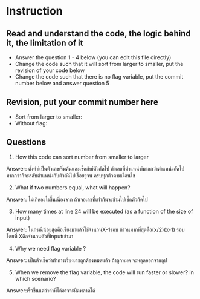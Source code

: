 ﻿# Instruction

## Read and understand the code, the logic behind it, the limitation of it
* Answer the question 1 - 4 below (you can edit this file directly)
* Change the code such that it will sort from larger to smaller, put the revision of your code below
* Change the code such that there is no flag variable, put the commit number below and answer question 5 


## Revision, put your commit number here
* Sort from larger to smaller: 
* Without flag:

## Questions
1. How this code can sort number from smaller to larger
 
Answer: ตั้งค่าiเป็นตัวเลขเริ่มต้นและเช็คกับiตัวถัดไป ถ้าเลขที่ตำแหน่งiมากกว่าตำแหน่งถัดไปมากกว่าก็จะสลับตำแหน่งกับตัวถัดไปเรื่อยๆจน ครบทุกตัวตามเงื่อนไข

2. What if two numbers equal, what will happen? 

Answer:  ไม่เกิดอะไรขึ้นเนื่องจาก ถ้าเจอเลขที่เท่ากันจะข้ามไปเช็คตัวถัดไป

3. How many times at line 24 will be executed (as a function of the size of input) 

Answer: ในกรณีน้อยสุดคือเรียงมาแล้วใช้จำนวนX-1รอบ ถ้าวนมากที่สุดคือ(x/2)(x-1) รอบ โดยที่ Xคือจำนวนตัวที่inputเข้ามา

4. Why we need flag variable ? 

Answer: เป็นตัวเช็คว่าทำการเรียงเลขถูกต้องหมดแล้ว ถ้าถูกหมด จะหลุดออกจากลูป

5. When we remove the flag variable, the code will run faster or slower? in which scenario? 

Answer:เร็วขึ้นแต่ว่าค่าที่ได้อาจจะผิดพลาดได้